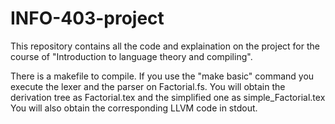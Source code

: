 # INFO-403-project
This repository contains all the code and explaination on the project for the course of "Introduction to language theory and compiling".

There is a makefile to compile. If you use the "make basic" command you execute the lexer and the parser on Factorial.fs.
You will obtain the derivation tree as Factorial.tex and the simplified one as simple_Factorial.tex
You will also obtain the corresponding LLVM code in stdout.
